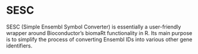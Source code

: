 # SESC
SESC (Simple Ensembl Symbol Converter) is essentially a user-friendly wrapper around Bioconductor’s biomaRt functionality in R. Its main purpose is to simplify the process of converting Ensembl IDs into various other gene identifiers.
